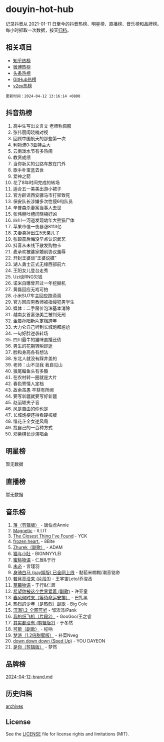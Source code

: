 # douyin-hot-hub

记录抖音从 2021-01-11 日至今的抖音热榜、明星榜、直播榜、音乐榜和品牌榜。每小时抓取一次数据，按天[归档](archives)。

## 相关项目

- [知乎热榜](https://github.com/lonnyzhang423/zhihu-hot-hub)
- [微博热榜](https://github.com/lonnyzhang423/weibo-hot-hub)
- [头条热榜](https://github.com/lonnyzhang423/toutiao-hot-hub)
- [GitHub热榜](https://github.com/lonnyzhang423/github-hot-hub)
- [v2ex热榜](https://github.com/lonnyzhang423/v2ex-hot-hub)


`更新时间：2024-04-12 13:16:14 +0800`

## 抖音热榜

1. 高中生写出文言文 老师称佩服
1. 张伟丽闫晓楠对视
1. 回顾中国航天的那些第一次
1. 利物浦0:3亚特兰大
1. 云南泼水节有多热闹
1. 教资成绩
1. 当你新买的公路车放在门外
1. 歌手朴宝蓝去世
1. 爱神之箭
1. 花了8年时间完成的转场
1. 适合五一美美出游小裙子
1. 官方辟谣西安骡马市打架致死
1. 保安队长涉嫌多次性侵6旬队员
1. 辛普森杀妻案当事人去世
1. 张伟丽吐槽闫晓楠好凶
1. 四川一河道发现幼年大熊猫尸体
1. 苹果市值一夜暴涨8113亿
1. 夫妻卖掉出生5天亲儿子
1. 张碧晨后悔没早点认识武艺
1. 抖音从未线下散发购物卡
1. 麦承欢被婆家婚前协议羞辱
1. 开封王婆谈“王婆说媒”
1. 湖人勇士正式无缘西部前六
1. 王阳女儿登台走秀
1. Uzi谈RNG欠钱
1. 诺米自曝曾开过一年挖掘机
1. 黄磊回应无戏可拍
1. 小米SU7车主回应跑滴滴
1. 官方回应男教师被指侵犯男学生
1. 媒体：二手房价泡沫基本消除
1. 越南女首富张美兰被判死刑
1. 金晨孙阳新片定档跨年
1. 大力仑自己听到长城炮都尴尬
1. 一句好胖逆袭转场
1. 四川最牛的猫咪直播还债
1. 男生的花期转瞬即逝
1. 脸和身高各有想法
1. 东北人就没有踩井盖的
1. 老师：山不见我 我自见山
1. 狼尾鲻鱼头有多酷
1. 在农村转一圈就是大片
1. 春色寄情人定档
1. 故余虽愚 卒获有所闻
1. 要写新疆就要写好新疆
1. 赵丽颖夹子音
1. 风是自由的你也是
1. 长城炮梗还得看硬核版
1. 惜花芷全女逆风局
1. 找自己的一百种方式
1. 邓紫棋长沙演唱会

## 明星榜

暂无数据

## 直播榜

暂无数据

## 音乐榜

1. [落（剪辑版）](https://sf6-cdn-tos.douyinstatic.com/obj/tos-cn-ve-2774/o0h6HvN1BBbli9LtU3i5fQIleBQMF5Cg4TZmmC) - 唐伯虎Annie
1. [Magnetic](https://sf5-hl-cdn-tos.douyinstatic.com/obj/tos-cn-ve-2774/oAQCYdBNZfLACGDmVFAsfAtpy32tqErgQ3XgBN) - ILLIT
1. [The Closest Thing I've Found](https://sf5-hl-cdn-tos.douyinstatic.com/obj/tos-cn-ve-2774/514ab5d9146f4d2ca454b7adff8e5e4d) - YCK
1. [frozen heart.](https://sf6-cdn-tos.douyinstatic.com/obj/tos-cn-ve-2774/oIIWJfyjIACZA9zQMtnJ6hQQhFC4vhCupoRBsO) - 8Bite
1. [Zhurek（副歌）](https://sf5-hl-cdn-tos.douyinstatic.com/obj/tos-cn-ve-2774/ooQm8FBZQDlf0btEYgVpCcSCQfrdJGBEKZYBGS) - ADAM
1. [猫与小肚](https://sf6-cdn-tos.douyinstatic.com/obj/tos-cn-ve-2774/osZeoClMECgK8DYl6VebABgbchEtPYQjZEnRtd) - BIGNNYYLEI
1. [蜜桃物语](https://sf3-cdn-tos.douyinstatic.com/obj/tos-cn-ve-2774/oIhOSCZtIACtYU4XQkngiW9kCBfVD1Fz9IYeqL) - 仁辰&于行
1. [未必](https://sf5-hl-cdn-tos.douyinstatic.com/obj/tos-cn-ve-2774/ogntQMFnKQDZUgTCYuJgfLEtleYZZFxBQqhhFB) - 言瑾羽
1. [身骑白马 (pay姐版) 已全网上线](https://sf5-hl-cdn-tos.douyinstatic.com/obj/tos-cn-ve-2774/oQLO5ZgLsFkaDhdIIveF2zUCgfweY0gWaH4AQG) - 黏苞米糊糊/潮音铭帝
1. [若月亮没来 (片段3)](https://sf3-cdn-tos.douyinstatic.com/obj/tos-cn-ve-2774/okfyEUsGW1B1ovJi5JiN9IjvAT2lMwA054GoEB) - 王宇宙Leto/乔浚丞
1. [草莓物语](https://sf6-cdn-tos.douyinstatic.com/obj/tos-cn-ve-2774/okynhJ7jEAIIZBfsLgYMEI8QC3WbQNN66RKzhT) - 于行&仁辰
1. [希望你被这个世界爱着 (副歌)](https://sf3-cdn-tos.douyinstatic.com/obj/tos-cn-ve-2774/oUHCmWQfZlE3QQBKBeD8rCFLpJzPgCpImhsxMt) - 许亚童
1. [春风何时来（等待命运安排）](https://sf3-cdn-tos.douyinstatic.com/obj/tos-cn-ve-2774/oICBNbD3gelMfB4WgiD1KI2jQtXZE2FgHLwtsl) - 巴扎黑
1. [热烈的少年（是热烈）副歌](https://sf5-hl-cdn-tos.douyinstatic.com/obj/tos-cn-ve-2774/owVNI0CLDAUMtSz6TEYvfFBFL4UDFFhLfgK8fa) - Big Cole
1. [沉溺1.2_全网可听](https://sf5-hl-cdn-tos.douyinstatic.com/obj/tos-cn-ve-2774/ok2QoiBqsWAX9McZmWiI9gAB0EzwD4Xj6yfmtH) - 邹沛沛/Pank
1. [我的纸飞机（片段2）](https://sf5-hl-cdn-tos.douyinstatic.com/obj/tos-cn-ve-2774/oM2ZrKcg2CD5AeRB2gkeXOFB1IxAGJdZPazYHf) - GooGoo/王之睿
1. [其实都没有 (剪辑版2)](https://sf5-hl-cdn-tos.douyinstatic.com/obj/tos-cn-ve-2774/oEBNQenHZtBhxYjGgUDQk0BCHTigQafgFlbQ7k) - 于冬然
1. [可能（副歌）](https://sf6-cdn-tos.douyinstatic.com/obj/tos-cn-ve-2774/cde1731888894259b333569393c2fb51) - 程响
1. [梦游（1.2倍甜蜜版）](https://sf6-cdn-tos.douyinstatic.com/obj/tos-cn-ve-2774/o4gyAUm8hwufoEABmwVIiQtHsFuGzAEEWtNMzo) - 补菜Nveg
1. [down down down (Sped Up)](https://sf5-hl-cdn-tos.douyinstatic.com/obj/tos-cn-ve-2774/ow80iABiXIO9DsFwK6WeZKMaJRi3BPJAotDy8m) - YOU DAYEON
1. [是你（剪辑版）](https://sf5-hl-cdn-tos.douyinstatic.com/obj/tos-cn-ve-2774/46019dae783c4c969944217fe1cfafc4) - 梦然

## 品牌榜

[2024-04-12-brand.md](archives/2024-04-12-brand.md)

## 历史归档

[archives](archives)

## License

See the [LICENSE](LICENSE) file for license rights and limitations (MIT).
